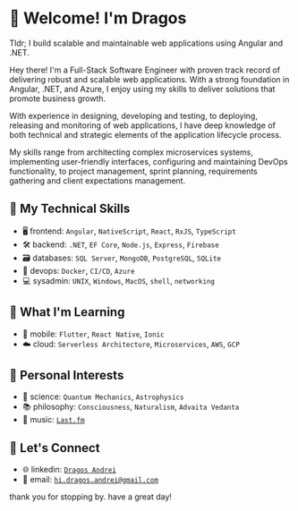 # 🖖 Welcome! I'm Dragos

Tldr; I build scalable and maintainable web applications using Angular and .NET.

Hey there! I'm a Full-Stack Software Engineer with proven track record of delivering robust and scalable web applications. With a strong foundation in Angular, .NET, and Azure, I enjoy using my skills to deliver solutions that promote business growth. 

With experience in designing, developing and testing, to deploying, releasing and monitoring of web applications, I have deep knowledge of both technical and strategic elements of the application lifecycle process. 

My skills range from architecting complex microservices systems, implementing user-friendly interfaces, configuring and maintaining DevOps functionality, to project management, sprint planning, requirements gathering and client expectations management.

## 🔧 My Technical Skills

- 🖥 frontend: `Angular`, `NativeScript`, `React`, `RxJS`, `TypeScript`
- 🛠 backend: `.NET`, `EF Core`, `Node.js`, `Express`, `Firebase`
- 🗃 databases: `SQL Server`, `MongoDB`, `PostgreSQL`, `SQLite`
- 🚀 devops: `Docker`, `CI/CD`, `Azure`
- 💻 sysadmin: `UNIX`, `Windows`, `MacOS`, `shell`, `networking`

## 🌱 What I'm Learning

- 📱 mobile: `Flutter`, `React Native`, `Ionic`
- ☁️ cloud: `Serverless Architecture`, `Microservices`, `AWS`, `GCP`

## 🌟 Personal Interests

- 🧪 science: `Quantum Mechanics`, `Astrophysics`
- 📚 philosophy: `Consciousness`, `Naturalism`, `Advaita Vedanta`
- 🎼 music: [`Last.fm`](https://www.last.fm/user/i_and_eye)

## 🤝 Let's Connect

- 🌐 linkedin: [`Dragos Andrei`](https://www.linkedin.com/in/dragos-andrei-iliescu-b3005117b/)
- 📧 email: [`hi.dragos.andrei@gmail.com`](mailto:dragos.andrei.iliescu@gmail.com)

thank you for stopping by. have a great day!

